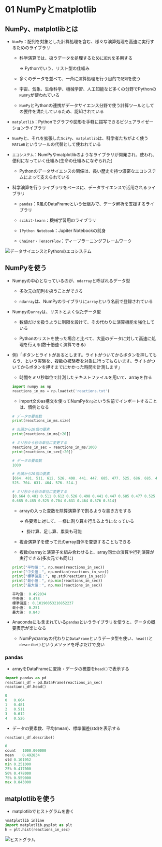01 NumPyとmatplotlib
====================

## NumPy、matplotlibとは

* `NumPy`：配列を対象とした計算処理を含む、様々な演算処理を高速に実行するためのライブラリ

  * 科学演算では、扱うデータを処理するために`配列`を多用する

    => Pythonでいう、リスト型の仕組み

  * 多くのデータを並べて、一斉に演算処理を行う目的で`配列`を使う

  * 宇宙、気象、生命科学、機械学習、人工知能など多くの分野でPythonの`NumPy`が使われている

  * `NumPy`とPythonの連携がデータサイエンス分野で使う計算ツールとしての要件を満たしているため、認知されている

* `matplotlib`：Pythonでグラフや図形を手軽に描写できるビジュアライゼーションライブラリ

* `NumPy`と、それを拡張した`SciPy`、`matplotlib`は、科学者たちがよく使う`MATLAB`というツールの代替として使われている

* `エコシステム`：NumPyやmatplotlibのようなライブラリが開発され、使われ、便利になっていく仕組み(生命の仕組みになぞられた)

  * Pythonのデータサイエンスの関係は、長い歴史を持つ濃密なエコシステムによって支えられている

* 科学演算を行うライブラリをベースに、データサイエンスで活用されるライブラリ

  * `pandas`：R風のDataFrameという仕組みで、データ解析を支援するライブラリ

  * `scikit-learn`：機械学習用のライブラリ

  * `IPython Notebook`：Jupiter Notebookの前身

  * `Chainer`・`TensorFlow`：ディープラーニングフレームワーク

![データサイエンスとPythonのエコシステム](./images/データサイエンスとPythonのエコシステム.png)



## NumPyを使う

* Numpyの中心となっているのが、`ndarray`と呼ばれるデータ型

  * 多次元の配列を扱うことができる

  * `ndarray`は、NumPyのライブラリに`array`という名前で登録されている

* Numpyの`array`は、リストとよく似たデータ型

  * 数値だけを扱うように制限を設けて、その代わりに演算機能を強化している

  * Pythonのリストを使った場合と比べて、大量のデータに対して高速に処理を行える(数十倍速く演算できる)

* 例)「ボタンとライトがあるとします。ライトがついてからボタンを押してもらう、という実験を、複数の被験者を対象に行ってもらいます。ライトがついてからボタンを押すまでにかかった時間を計測します」

  * 時間をミリ秒単位で計測したテキストファイルを用いて、arrayを作る

  ```python
  import numpy as np
  reactions_in_ms = np.loadtxt('reactions.txt')
  ```

  * import文のas構文を使ってNumPyを`np`という名前でインポートすることは、慣例となる

  ```python
  # データの要素数
  print(reactions_in_ms.size)

  # 先頭から20個の要素
  print(reactions_in_ms[:20])

  # ミリ秒から秒の単位に変更する
  reactions_in_sec = reactions_in_ms/1000
  print(reactions_in_sec[:20])
  ```

  ```python
  # データの要素数
  1000

  # 先頭から20個の要素
  [664. 481. 511. 612. 526. 498. 441. 447. 685. 477. 525. 686. 685. 485.
  525. 704. 631. 464. 576. 514.]

  # ミリ秒から秒の単位に変更する
  [0.664 0.481 0.511 0.612 0.526 0.498 0.441 0.447 0.685 0.477 0.525 0.686
  0.685 0.485 0.525 0.704 0.631 0.464 0.576 0.514]
  ```

  * arrayの入った変数を除算演算子で割るような書き方をする

    => 各要素に対して、一様に割り算を行えるようになっている

    * 掛け算、足し算、累乗も可能

  * 複合演算子を使って元のarray自体を変更することもできる

  * 複数のarrayと演算子を組み合わせると、array同士の演算や行列演算が実行できる(多次元でも同じ)

  ```python
  print("平均値：", np.mean(reactions_in_sec))
  print("中央値：", np.median(reactions_in_sec))
  print("標準偏差：", np.std(reactions_in_sec))
  print("最小値：", np.min(reactions_in_sec))
  print("最大値：", np.max(reactions_in_sec))
  ```

  ```python
  平均値： 0.492834
  中央値： 0.478
  標準偏差： 0.10190053210852237
  最小値： 0.251
  最大値： 0.843
  ```

* Anacondaにも含まれている`pandas`というライブラリを使うと、データの概要表示が楽になる

  * NumPyのarrayの代わりに`DataFrame`というデータ型を使い、`head()`と`describe()`というメソッドを呼ぶだけで良い



### pandas

* arrayをDataFrameに変換・データの概要を`head()`で表示する

```python
import pandas as pd
reactions_df = pd.DataFrame(reactions_in_sec)
reactions_df.head()
```

```python
0
0	0.664
1	0.481
2	0.511
3	0.612
4	0.526
```

* データの要素数、平均(mean)、標準偏差(std)を表示する

```python
reactions_df.describe()
```

```python
0
count	1000.000000
mean	0.492834
std	0.101952
min	0.251000
25%	0.417000
50%	0.478000
75%	0.559000
max	0.843000
```



## matplotlibを使う

* matplotlibでヒストグラムを書く

```python
%matplotlib inline
import matplotlib.pyplot as plt
h = plt.hist(reactions_in_sec)
```

![ヒストグラム](./images/ヒストグラム.png)
